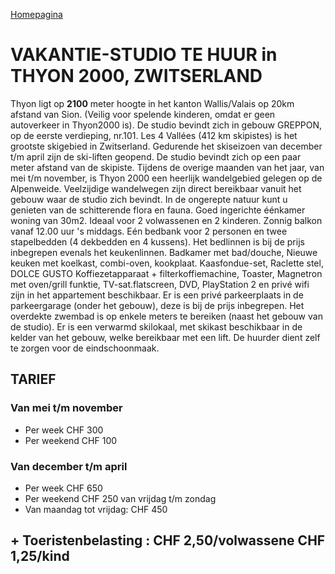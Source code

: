 [Homepagina](README.md)

# VAKANTIE-STUDIO TE HUUR in THYON 2000, ZWITSERLAND

Thyon ligt op **2100** meter hoogte in het kanton Wallis/Valais op 20km afstand van Sion. (Veilig voor spelende kinderen, omdat er geen autoverkeer in Thyon2000 is). De studio bevindt zich in gebouw GREPPON, op de eerste verdieping, nr.101.
Les 4 Vallées (412 km skipistes) is het grootste skigebied in Zwitserland. Gedurende het skiseizoen van december t/m april zijn de ski-liften geopend. De studio bevindt zich op een paar meter afstand van de skipiste.
Tijdens de overige maanden van het jaar, van mei t/m november, is Thyon 2000 een heerlijk wandelgebied gelegen op de Alpenweide. Veelzijdige wandelwegen zijn direct bereikbaar vanuit het gebouw waar de studio zich bevindt. In de ongerepte natuur kunt u genieten van de schitterende flora en fauna.
Goed ingerichte éénkamer woning van 30m2. Ideaal voor 2 volwassenen en 2 kinderen.
Zonnig balkon vanaf 12.00 uur 's middags. Eén bedbank voor 2 personen en twee stapelbedden (4 dekbedden en 4 kussens). Het bedlinnen is bij de prijs inbegrepen evenals het keukenlinnen.
Badkamer met bad/douche, Nieuwe keuken met koelkast, combi-oven, kookplaat.
Kaasfondue-set, Raclette stel, DOLCE GUSTO Koffiezetapparaat + filterkoffiemachine, Toaster, Magnetron met oven/grill funktie, TV-sat.flatscreen, DVD, PlayStation 2 en privé wifi zijn in het appartement beschikbaar.
Er is een privé parkeerplaats in de parkeergarage (onder het gebouw), deze is bij de prijs inbegrepen.
Het overdekte zwembad is op enkele meters te bereiken (naast het gebouw van de studio).
Er is een verwarmd skilokaal, met skikast beschikbaar in de kelder van het gebouw, welke bereikbaar met een lift.
De huurder dient zelf te zorgen voor de eindschoonmaak.

## TARIEF

### Van mei t/m november

- Per week CHF 300
- Per weekend CHF 100

### Van december t/m april

- Per week CHF 650
- Per weekend CHF 250 van vrijdag t/m zondag
- Van maandag tot vrijdag: CHF 450

## + Toeristenbelasting : CHF 2,50/volwassene CHF 1,25/kind
<!--stackedit_data:
eyJoaXN0b3J5IjpbLTM1NDU4Mzg1NF19
-->